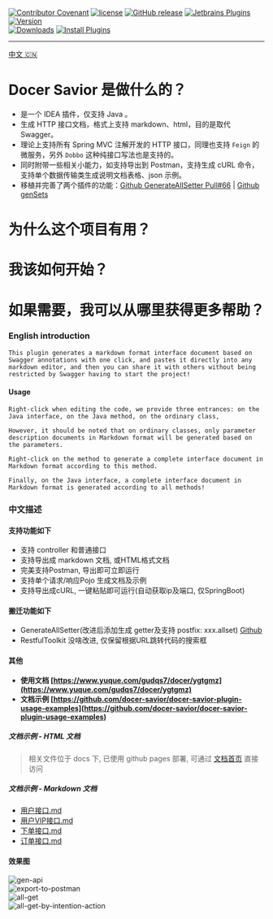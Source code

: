 [release-img]: https://img.shields.io/github/release/docer-savior/docer-savior-idea-plugin.svg
[latest-release]: https://github.com/docer-savior/docer-savior-idea-plugin/releases/latest
[plugin-img]: https://img.shields.io/badge/plugin-16860-orange.svg
[plugin]: https://plugins.jetbrains.com/plugin/16860
[jet-img]: https://img.shields.io/badge/plugin-Install%20Plugin-4597ff.svg
[jet]: http://localhost:63342/api/installPlugin?action=install&pluginId=gudqs7.github.io.doc-savior

[![Contributor Covenant](https://img.shields.io/badge/Contributor%20Covenant-2.1-4baaaa.svg)](CODE_OF_CONDUCT.md)
[![license](https://img.shields.io/badge/license-MIT-green.svg)](LICENSE)
[![GitHub release][release-img]][latest-release] [![Jetbrains Plugins][plugin-img]][plugin]
[![Version](http://phpstorm.espend.de/badge/16860/version)][plugin]  
[![Downloads](http://phpstorm.espend.de/badge/16860/downloads)][plugin]
[![Install Plugins][jet-img]][jet]  

---
[中文 🇨🇳](./README_CN.md)  

# Docer Savior 是做什么的？

- 是一个 IDEA 插件，仅支持 Java 。
- 生成 HTTP 接口文档，格式上支持 markdown、html，目的是取代 Swagger。
- 理论上支持所有 Spring MVC 注解开发的 HTTP 接口，同理也支持 `Feign` 的微服务，另外 `Dobbo` 这种纯接口写法也是支持的。
- 同时附带一些相关小能力，如支持导出到 Postman，支持生成 cURL 命令，支持单个数据传输类生成说明文档表格、json 示例。
- 移植并完善了两个插件的功能：[Github GenerateAllSetter Pull#66](https://github.com/gejun123456/intellij-generateAllSetMethod/pull/66) | [Github genSets](https://github.com/yoke233/genSets)


# 为什么这个项目有用？

# 我该如何开始？

# 如果需要，我可以从哪里获得更多帮助？



### English introduction

    This plugin generates a markdown format interface document based on Swagger annotations with one click, and pastes it directly into any markdown editor, and then you can share it with others without being restricted by Swagger having to start the project!

#### Usage

    Right-click when editing the code, we provide three entrances: on the Java interface, on the Java method, on the ordinary class,

    However, it should be noted that on ordinary classes, only parameter description documents in Markdown format will be generated based on the parameters.

    Right-click on the method to generate a complete interface document in Markdown format according to this method.

    Finally, on the Java interface, a complete interface document in Markdown format is generated according to all methods!

### 中文描述

#### 支持功能如下

* 支持 controller 和普通接口
* 支持导出成 markdown 文档, 或HTML格式文档
* 完美支持Postman, 导出即可立即运行
* 支持单个请求/响应Pojo 生成文档及示例
* 支持导出成cURL, 一键粘贴即可运行(自动获取ip及端口, 仅SpringBoot)

#### 搬迁功能如下

* GenerateAllSetter(改进后添加生成 getter及支持 postfix: xxx.allset) [Github](https://github.com/gejun123456/intellij-generateAllSetMethod)
* RestfulToolkit 没啥改进, 仅保留根据URL跳转代码的搜索框

#### 其他

- **使用文档 [https://www.yuque.com/gudqs7/docer/ygtgmz](https://www.yuque.com/gudqs7/docer/ygtgmz)**
- **文档示例 [https://github.com/docer-savior/docer-savior-plugin-usage-examples](https://github.com/docer-savior/docer-savior-plugin-usage-examples)**

##### 文档示例 - HTML 文档

> 相关文件位于 docs 下, 已使用 github pages 部署, 可通过 [文档首页](https://docer-savior.github.io/docer-savior-plugin-usage-examples/) 直接访问

##### 文档示例 - Markdown 文档

- [用户接口.md](https://github.com/docer-savior/docer-savior-plugin-usage-examples/blob/master/doc-example/restful/%E7%94%A8%E6%88%B7%E6%A8%A1%E5%9D%97/%E7%94%A8%E6%88%B7%E6%8E%A5%E5%8F%A3.md)
- [用户VIP接口.md](https://github.com/docer-savior/docer-savior-plugin-usage-examples/blob/master/doc-example/restful/%E7%94%A8%E6%88%B7%E6%A8%A1%E5%9D%97/%E7%94%A8%E6%88%B7VIP%E6%8E%A5%E5%8F%A3.md)
- [下单接口.md](https://github.com/docer-savior/docer-savior-plugin-usage-examples/blob/master/doc-example/restful/%E8%AE%A2%E5%8D%95%E6%A8%A1%E5%9D%97/%E4%B8%8B%E5%8D%95%E6%8E%A5%E5%8F%A3.md)
- [订单接口.md](https://github.com/docer-savior/docer-savior-plugin-usage-examples/blob/master/doc-example/restful/%E8%AE%A2%E5%8D%95%E6%A8%A1%E5%9D%97/%E8%AE%A2%E5%8D%95%E6%8E%A5%E5%8F%A3.md)


#### 效果图

![gen-api](https://github.com/docer-savior/docer-savior-idea-plugin/raw/master/parts/usage/gen-api.gif)  
![export-to-postman](https://github.com/docer-savior/docer-savior-idea-plugin/raw/master/parts/usage/export-to-postman.gif)  
![all-get](https://github.com/docer-savior/docer-savior-idea-plugin/raw/master/parts/usage/allget.gif)  
![all-get-by-intention-action](https://github.com/docer-savior/docer-savior-idea-plugin/raw/master/parts/usage/allget-by-intention-action.gif)